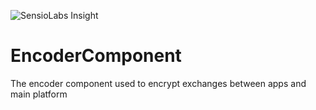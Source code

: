 ![SensioLabs Insight](https://insight.sensiolabs.com/projects/fce2ee16-83ed-4a2f-bf5b-272a41f3fac9/big.png)

# EncoderComponent
The encoder component used to encrypt exchanges between apps and main platform
